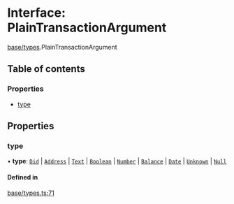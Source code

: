 # Interface: PlainTransactionArgument

[base/types](../wiki/base.types).PlainTransactionArgument

## Table of contents

### Properties

- [type](../wiki/base.types.PlainTransactionArgument#type)

## Properties

### type

• **type**: [`Did`](../wiki/base.types.TransactionArgumentType#did) \| [`Address`](../wiki/base.types.TransactionArgumentType#address) \| [`Text`](../wiki/base.types.TransactionArgumentType#text) \| [`Boolean`](../wiki/base.types.TransactionArgumentType#boolean) \| [`Number`](../wiki/base.types.TransactionArgumentType#number) \| [`Balance`](../wiki/base.types.TransactionArgumentType#balance) \| [`Date`](../wiki/base.types.TransactionArgumentType#date) \| [`Unknown`](../wiki/base.types.TransactionArgumentType#unknown) \| [`Null`](../wiki/base.types.TransactionArgumentType#null)

#### Defined in

[base/types.ts:71](https://github.com/PolymeshAssociation/polymesh-sdk/blob/f8a937f04/src/base/types.ts#L71)
